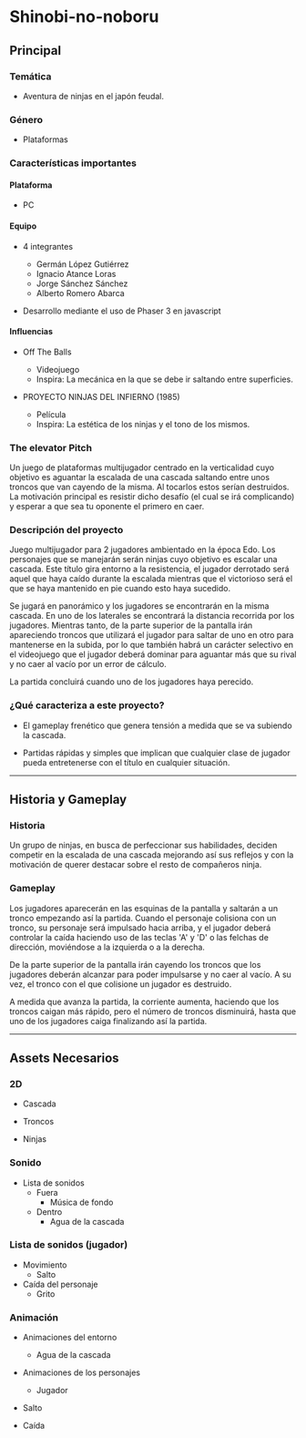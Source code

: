 # Shinobi-no-noboru

## Principal
### Temática
- Aventura de ninjas en el japón feudal.
### Género
- Plataformas

### Características importantes
#### Plataforma 
- PC
#### Equipo
- 4 integrantes
  - Germán López Gutiérrez
  - Ignacio Atance Loras
  - Jorge Sánchez Sánchez
  - Alberto Romero Abarca
  
- Desarrollo mediante el uso de Phaser 3 en javascript
#### Influencias
- Off The Balls
	- Videojuego
  - Inspira: La mecánica en la que se debe ir saltando entre superficies.
  
- PROYECTO NINJAS DEL INFIERNO (1985)
	- Película
	- Inspira: La estética de los ninjas y el tono de los mismos.
### The elevator Pitch
Un juego de plataformas multijugador centrado en la verticalidad cuyo objetivo es aguantar la escalada de una cascada saltando entre unos troncos que van cayendo de la misma. Al tocarlos estos serían destruidos. La motivación principal es resistir dicho desafío (el cual se irá complicando) y esperar a que sea tu oponente el primero en caer.

### Descripción del proyecto

Juego multijugador para 2 jugadores ambientado en la época Edo. Los personajes que se manejarán serán ninjas cuyo objetivo es escalar una cascada. Este título gira entorno a la resistencia, el jugador derrotado será aquel que haya caído durante la escalada mientras que el victorioso será el que se haya mantenido en pie cuando esto haya sucedido.

Se jugará en panorámico y los jugadores se encontrarán en la misma cascada. En uno de los laterales se encontrará la distancia recorrida por los jugadores. Mientras tanto, de la parte superior de la pantalla irán apareciendo troncos que utilizará el jugador para saltar de uno en otro para mantenerse en la subida, por lo que también habrá un carácter selectivo en el videojuego que el jugador deberá dominar para aguantar más que su rival y no caer al vacío por un error de cálculo.

La partida concluirá cuando uno de los jugadores haya perecido.

### ¿Qué caracteriza a este proyecto?
- El gameplay frenético que genera tensión a medida que se va subiendo la cascada. 

- Partidas rápidas y simples que implican que cualquier clase de jugador pueda entretenerse con el título en cualquier situación.

--------------------

## Historia y Gameplay
### Historia

Un grupo de ninjas, en busca de perfeccionar sus habilidades, deciden competir en la escalada de una cascada mejorando así sus reflejos y con la motivación de querer destacar sobre el resto de compañeros ninja.

### Gameplay

Los jugadores aparecerán en las esquinas de la pantalla y saltarán a un tronco empezando así la partida. Cuando el personaje colisiona con un tronco, su personaje será impulsado hacia arriba, y el jugador deberá controlar la caída haciendo uso de las teclas 'A' y 'D' o las felchas de dirección, moviéndose a la izquierda o a la derecha.

De la parte superior de la pantalla irán cayendo los troncos que los jugadores deberán alcanzar para poder impulsarse y no caer al vacío. A su vez, el tronco con el que colisione un jugador es destruido.

A medida que avanza la partida, la corriente aumenta, haciendo que los troncos caigan más rápido, pero el número de troncos disminuirá, hasta que uno de los jugadores caiga finalizando así la partida.

--------------------

## Assets Necesarios
### 2D
 - Cascada

 - Troncos

 - Ninjas 
### Sonido
- Lista de sonidos
	- Fuera
		- Música de fondo
	- Dentro
		- Agua de la cascada

### Lista de sonidos (jugador)
- Movimiento
	- Salto
- Caída del personaje
	- Grito

### Animación
- Animaciones del entorno 
	- Agua de la cascada

- Animaciones de los personajes 
	- Jugador
- Salto
- Caída


